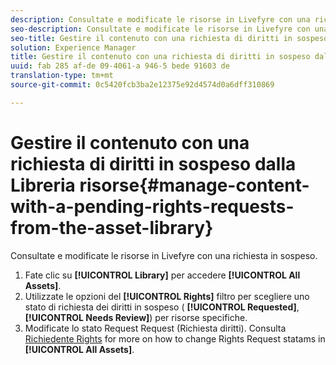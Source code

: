 ```yaml
---
description: Consultate e modificate le risorse in Livefyre con una richiesta in sospeso.
seo-description: Consultate e modificate le risorse in Livefyre con una richiesta in sospeso.
seo-title: Gestire il contenuto con una richiesta di diritti in sospeso dalla Libreria risorse
solution: Experience Manager
title: Gestire il contenuto con una richiesta di diritti in sospeso dalla Libreria risorse
uuid: fab 285 af-de 09-4061-a 946-5 bede 91603 de
translation-type: tm+mt
source-git-commit: 0c5420fcb3ba2e12375e92d4574d0a6dff310869

---
```



# Gestire il contenuto con una richiesta di diritti in sospeso dalla Libreria risorse{#manage-content-with-a-pending-rights-requests-from-the-asset-library}

Consultate e modificate le risorse in Livefyre con una richiesta in sospeso.

1. Fate clic su **[!UICONTROL Library]** per accedere **[!UICONTROL All Assets]**.
1. Utilizzate le opzioni del **[!UICONTROL Rights]** filtro per scegliere uno stato di richiesta dei diritti in sospeso ( **[!UICONTROL Requested]**, **[!UICONTROL Needs Review]**) per risorse specifiche.
1. Modificate lo stato Request Request (Richiesta diritti). Consulta [Richiedente Rights](../c-how-requesting-rights-works/c-how-requesting-rights-works.md#c_how_requesting_rights_works) for more on how to change Rights Request statams in **[!UICONTROL All Assets]**.
